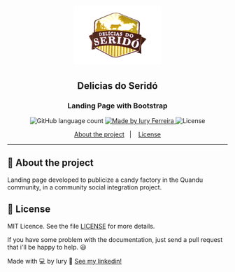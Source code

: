 <h1 align="center">
  <img alt="Delicias do Seridó" title="Delicias do Seridó" src="img/logotipo1.png" width="200px" />
</h1>

<h2 align="center"> Delicias do Seridó </h2>

<h3 align="center">
  Landing Page with Bootstrap
</h3>

<p align="center">
  <img alt="GitHub language count" src="https://img.shields.io/badge/language-1-yellow">

  <a href="https://www.linkedin.com/in/laurabeatris/">
    <img alt="Made by Iury Ferreira" src="https://img.shields.io/badge/made%20by-Iury%20Ferreira-yellow">
  </a>

  <img alt="License" src="https://img.shields.io/badge/licence-MIT-yellow">
  
<p align="center">
  <a href="#rocket-about-the-project">About the project</a>&nbsp;&nbsp;&nbsp;|&nbsp;&nbsp;&nbsp;
  <a href="#memo-license">License</a>
</p>

<hr>

## :rocket: About the project

Landing page developed to publicize a candy factory in the Quandu community, in a community social integration project.

## :memo: License

MIT Licence. See the file [LICENSE](LICENSE.md) for more details.

If you have some problem with the documentation, just send a pull request that i'll be happy to help. 😃

Made with 💻 by Iury :wave: [See my linkedin!](https://www.linkedin.com/in/iuryferreira/)
